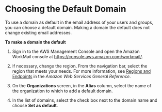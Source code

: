 # Choosing the Default Domain<a name="default_domain"></a>

To use a domain as default in the email address of your users and groups, you can choose a default domain\. Making a domain the default does not change existing email addresses\.

**To make a domain the default**

1. Sign in to the AWS Management Console and open the Amazon WorkMail console at [https://console\.aws\.amazon\.com/workmail/](https://console.aws.amazon.com/workmail/)\.

1. If necessary, change the region\. From the navigation bar, select the region that meets your needs\. For more information, see [Regions and Endpoints](http://docs.aws.amazon.com/general/latest/gr/index.html?rande.html) in the *Amazon Web Services General Reference*\.

1. On the **Organizations** screen, in the **Alias** column, select the name of the organization to which to add a default domain\.

1. In the list of domains, select the check box next to the domain name and choose **Set as default**\.
